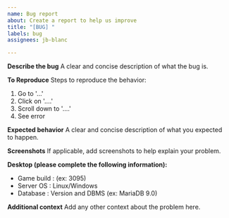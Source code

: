 ```yaml
---
name: Bug report
about: Create a report to help us improve
title: "[BUG] "
labels: bug
assignees: jb-blanc

---
```


**Describe the bug**
A clear and concise description of what the bug is.

**To Reproduce**
Steps to reproduce the behavior:
1. Go to '...'
2. Click on '....'
3. Scroll down to '....'
4. See error

**Expected behavior**
A clear and concise description of what you expected to happen.

**Screenshots**
If applicable, add screenshots to help explain your problem.

**Desktop (please complete the following information):**
- Game build : (ex: 3095)
- Server OS : Linux/Windows
- Database : Version and DBMS (ex: MariaDB 9.0)

**Additional context**
Add any other context about the problem here.
